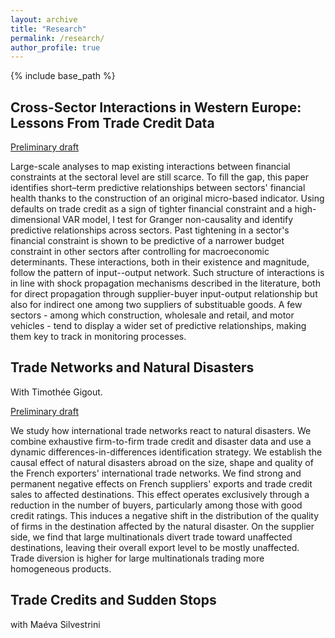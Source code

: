 ```yaml
---
layout: archive
title: "Research"
permalink: /research/
author_profile: true
---
```


{% include base_path %}

## Cross-Sector Interactions in Western Europe: Lessons From Trade Credit Data ##

[Preliminary draft](https://melinalondon.github.io/files/London_GCnetwork.pdf)

Large-scale analyses to map existing interactions between financial constraints at the sectoral level are still scarce. To fill the gap, this paper identifies short–term predictive relationships between sectors' financial health thanks to the construction of an original micro-based indicator. Using defaults on trade credit as a sign of tighter financial constraint and a high-dimensional VAR model, I test for Granger non-causality and identify predictive relationships across sectors. Past tightening in a sector's financial constraint is shown to be predictive of a narrower budget constraint in other sectors after controlling for macroeconomic determinants. These interactions, both in their existence and magnitude, follow the pattern of input--output network. Such structure of interactions is in line with shock propagation mechanisms described in the literature, both for direct propagation through supplier-buyer input-output relationship but also for indirect one among two suppliers of substituable goods. A few sectors - among which construction, wholesale and retail, and motor vehicles - tend to display a wider set of predictive relationships, making them key to track in monitoring processes.

## Trade Networks and Natural Disasters ##

With Timothée Gigout.

[Preliminary draft](https://melinalondon.github.io/files/Gigout_London_JMP.pdf)

We study how international trade networks react to natural disasters. We combine exhaustive firm-to-firm trade credit and disaster data and use a dynamic differences-in-differences identification strategy. We establish the causal effect of natural disasters abroad on the size, shape and quality of the French exporters' international trade networks. We find strong and permanent negative effects on French suppliers' exports and trade credit sales to affected destinations. This effect operates exclusively through a reduction in the number of buyers, particularly among those with good credit ratings. This induces a negative shift in the distribution of the quality of firms in the destination affected by the natural disaster. On the supplier side, we find that large multinationals divert trade toward unaffected destinations, leaving their overall export level to be mostly unaffected. Trade diversion is higher for large multinationals trading more homogeneous products.

## Trade Credits and Sudden Stops ##

with Maéva Silvestrini
